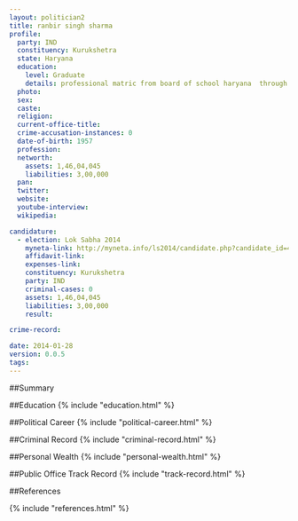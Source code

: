 ```yaml
---
layout: politician2
title: ranbir singh sharma
profile: 
  party: IND
  constituency: Kurukshetra
  state: Haryana
  education: 
    level: Graduate
    details: professional matric from board of school haryana  through govt. school  sorki (hansi)  hissar in the year 1972  bachelor of arts from saint aloysius college  jabalpur  l.l.b from delhi university in the year 1979
  photo: 
  sex: 
  caste: 
  religion: 
  current-office-title: 
  crime-accusation-instances: 0
  date-of-birth: 1957
  profession: 
  networth: 
    assets: 1,46,04,045
    liabilities: 3,00,000
  pan: 
  twitter: 
  website: 
  youtube-interview: 
  wikipedia: 

candidature: 
  - election: Lok Sabha 2014
    myneta-link: http://myneta.info/ls2014/candidate.php?candidate_id=415
    affidavit-link: 
    expenses-link: 
    constituency: Kurukshetra 
    party: IND
    criminal-cases: 0
    assets: 1,46,04,045
    liabilities: 3,00,000
    result:  

crime-record: 

date: 2014-01-28
version: 0.0.5
tags: 
---
```

##Summary


##Education
{% include "education.html" %}


##Political Career
{% include "political-career.html" %}


##Criminal Record
{% include "criminal-record.html" %}


##Personal Wealth
{% include "personal-wealth.html" %}


##Public Office Track Record
{% include "track-record.html" %}


##References


{% include "references.html" %}